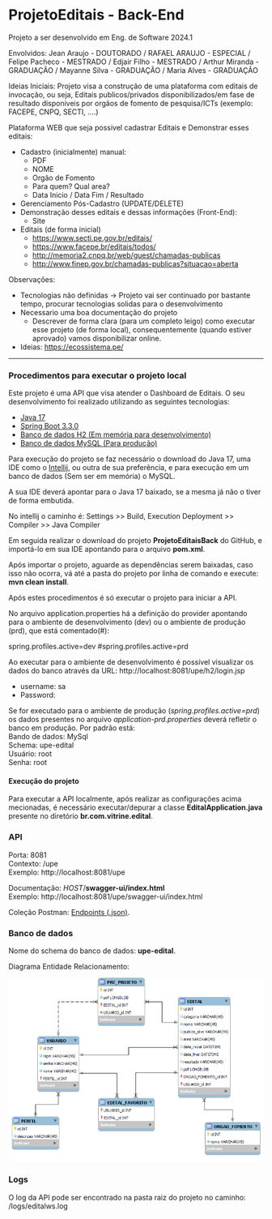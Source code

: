 # ProjetoEditais - Back-End

Projeto a ser desenvolvido em Eng. de Software 2024.1

Envolvidos: Jean Araujo - DOUTORADO / RAFAEL ARAUJO - ESPECIAL / Felipe Pacheco - MESTRADO / Edjair Filho - MESTRADO / Arthur Miranda - GRADUAÇÃO / Mayanne Silva - GRADUAÇÃO / Maria Alves - GRADUAÇÃO

Ideias Iniciais:
Projeto visa a construção de uma plataforma com editais de invocação, ou seja, Editais publicos/privados disponibilizados/em fase de resultado disponiveis por orgãos de fomento de pesquisa/ICTs (exemplo: FACEPE, CNPQ, SECTI, ....) 

Plataforma WEB que seja possivel cadastrar Editais e Demonstrar esses editais:
  - Cadastro (inicialmente) manual:
      - PDF
      - NOME
      - Orgão de Fomento
      - Para quem? Qual area?
      - Data Inicio / Data Fim / Resultado
  - Gerenciamento Pós-Cadastro (UPDATE/DELETE)
  - Demonstração desses editais e dessas informações (Front-End):
      - Site
  - Editais (de forma inicial)
    - https://www.secti.pe.gov.br/editais/
    - https://www.facepe.br/editais/todos/
    - http://memoria2.cnpq.br/web/guest/chamadas-publicas
    - http://www.finep.gov.br/chamadas-publicas?situacao=aberta
   
Observações:
  - Tecnologias não definidas -> Projeto vai ser continuado por bastante tempo, procurar tecnologias solidas para o desenvolvimento
  - Necessario uma boa documentação do projeto
      - Descrever de forma clara (para um completo leigo) como executar esse projeto (de forma local), consequentemente (quando estiver aprovado) vamos disponibilizar online.
  - Ideias: https://ecossistema.pe/

-----------
### Procedimentos para executar o projeto local

Este projeto é uma API que visa atender o Dashboard de Editais. O seu desenvolvimento foi realizado utilizando as seguintes tecnologias:

- [Java 17](https://www.oracle.com/java/technologies/javase/jdk17-archive-downloads.html)
- [Spring Boot 3.3.0](https://spring.io/projects/spring-boot) 
- [Banco de dados H2 (Em memória para desenvolvimento)](https://www.h2database.com/html/main.html)
- [Banco de dados MySQL (Para produção)](https://dev.mysql.com/downloads/mysql/)

Para execução do projeto se faz necessário o download do Java 17, uma IDE como o [Intellij](https://www.jetbrains.com/idea/download/other.html), ou outra de sua preferência, e para execução em um banco de dados (Sem ser em memória) o MySQL.

A sua IDE deverá apontar para o Java 17 baixado, se a mesma já não o tiver de forma embutida.

No intellij o caminho é: Settings >> Build, Execution Deployment >> Compiler >> Java Compiler

Em seguida realizar o download do projeto **ProjetoEditaisBack** do GitHub, e importá-lo em sua IDE apontando para o arquivo **pom.xml**.

Após importar o projeto, aguarde as dependências serem baixadas, caso isso não ocorra, vá até a pasta do projeto por linha de comando e execute: **mvn clean install**.

Após estes procedimentos é só executar o projeto para iniciar a API.

No arquivo application.properties há a definição do provider apontando para o ambiente de desenvolvimento (dev) ou o ambiente de produção (prd), que está comentado(#):

spring.profiles.active=dev
#spring.profiles.active=prd

Ao executar para o ambiente de desenvolvimento é possível visualizar os dados do banco através da URL: http://localhost:8081/upe/h2/login.jsp
- username: sa
- Password: **<VAZIO>**

Se for executado para o ambiente de produção (_spring.profiles.active=prd_) os dados presentes no arquivo _application-prd.properties_ deverá refletir o banco em produção.
Por padrão está: \
Bando de dados: MySql \
Schema: upe-edital \
Usuário: root \
Senha: root

#### Execução do projeto

Para executar a API localmente, após realizar as configurações acima mecionadas, é necessário executar/depurar a classe **EditalApplication.java** presente no diretório **br.com.vitrine.edital**.

### API

Porta: 8081 \
Contexto: /upe \
Exemplo: http://localhost:8081/upe

Documentação: _HOST_/**swagger-ui/index.html** \
Exemplo: http://localhost:8081/upe/swagger-ui/index.html

Coleção Postman: [Endpoints (.json)](src/main/resources/collections_endpoints/UPE-Edital_v4.postman_collection.json).

### Banco de dados

Nome do schema do banco de dados: **upe-edital**.

Diagrama Entidade Relacionamento:

<img src="src/main/resources/db/DER_v2.png" alt="Modelo DER">

### Logs

O log da API pode ser encontrado na pasta raiz do projeto no caminho: /logs/editalws.log
